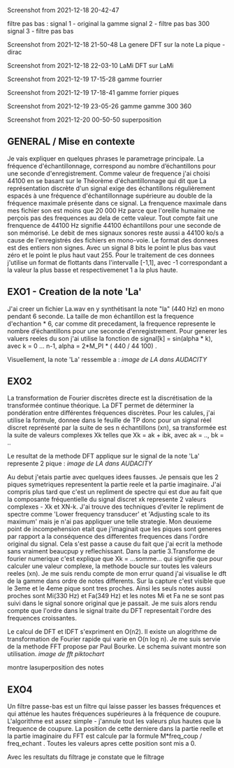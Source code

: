 Screenshot from 2021-12-18 20-42-47

filtre pas bas :
signal 1 - original la gamme
signal 2 - filtre pas bas 300
signal 3 - filtre pas bas


Screenshot from 2021-12-18 21-50-48
La genere 
DFT sur la note La
pique - dirac

Screenshot from 2021-12-18 22-03-10
LaMi
DFT sur LaMi


Screenshot from 2021-12-19 17-15-28
gamme 
fourrier

Screenshot from 2021-12-19 17-18-41
gamme forrier piques 

Screenshot from 2021-12-19 23-05-26
gamme
gamme 300
360

Screenshot from 2021-12-20 00-50-50
superposition

## GENERAL / Mise en contexte

Je vais expliquer en quelques phrases le parametrage principale.
La fréquence d'échantillonnage, correspond au nombre d’échantillons  pour une seconde d'enregistrement. Comme valeur de frequence j'ai choisi 44100 en se basant sur le Théorème d'échantillonnage qui dit que La représentation discrète d'un signal exige des échantillons régulièrement espacés à une fréquence d'échantillonnage supérieure au double de la fréquence maximale présente dans ce signal. La frenquence maximale dans mes fichier son est moins que 20 000 Hz parce que l'oreille humaine ne perçois pas des frequences au dela de cette valeur.
Tout compte fait une frenquence de 44100 Hz signifie 44100 échantillons pour une seconde de son mémorisé.
Le debit de mes signaux sonores reste aussi a 44100 ko/s a cause de l'enregistrés des fichiers en mono-voie. 
Le format des donnees est des entiers non signes. Avec un signal 8 bits le point le plus bas vaut zéro et le point le plus haut vaut 255. 
Pour le traitement de ces donnees j'utilise un format de flottants dans l'intervalle [-1,1], avec -1 correspondant a la valeur la plus basse et respectivemenet 1 a la plus haute.

## EXO1 - Creation de la note 'La'
J'ai creer un fichier La.wav en y synthétisant la note "la" (440 Hz) en mono pendant 6 seconde.
La taille de mon échantillon est la frequence d'echantion * 6, car comme dit precedament, la frequence represente le nombre d’échantillons  pour une seconde d'enregistrement.
Pour generer les valuers reeles du son j'ai utilise la fonction de signal[k] = sin(alpha * k), avec k = 0 ... n-1, alpha = 2*M_PI * ( 440 / 44 100) .

Visuellement, la note 'La' ressemble a :
*image de LA dans AUDACITY*


## EXO2
La transformation de Fourier discrètes directe est la discrétisation de la transformée continue théorique. La DFT permet de déterminer la pondération entre différentes fréquences discrètes.
Pour les calules, j'ai utilise la formule, donnee dans le feuille de TP donc pour un signal réel discret représenté par la suite de ses n échantillons (xn), sa transformée est la suite de valeurs complexes Xk telles que Xk = ak + ibk, avec ak = .., bk = ..

Le resultat de la methode DFT applique sur le signal de la note 'La' represente 2 pique :
*image de LA dans AUDACITY*

Au debut j'etais partie avec quelques idees fausses.
Je pensais que les 2 piques symetriques representent la partie reele et la partie imaginaire. J'ai compris plus tard que c'est un repliment de spectre qui est due au fait que la composante fréquentielle du signal discret xk represente 2 valeurs complexes - Xk et XN-k. J'ai trouve des techniques d'eviter le repliment de spectre comme 'Lower frequency transducer' et 'Adjusting scale to its maximum' mais je n'ai pas appliquer une telle strategie.
Mon deuxieme point de incompehension etait que j'imaginait que les piques sont generes par rapport a la conséquence des differentes frequences dans l'ordre original du signal. Cela s'est passe a cause du fait que j'ai ecrit la methode sans vraiment beaucpup y reflechissant. Dans la partie 3.Transforme de fourier numerique c'est explique que Xk = ...somme... qui signifie que pour calculer une valeur complexe, la methode boucle sur toutes les valeurs reeles (xn). Je me suis rendu compte de mon errur quand j'ai visualise le dft de la gamme dans ordre de notes differents. 
Sur la capture c'est visible que le 3eme et le 4eme pique sont tres proches. Ainsi les seuls notes aussi proches sont Mi(330 Hz) et Fa(349 Hz) et les notes Mi et Fa ne se sont pas suivi dans le signal sonore original que je passait. Je me suis alors rendu compte que l'ordre dans le signal traite du DFT representait l'ordre des frequences croissantes.  


Le calcul de DFT et IDFT s'expriment en O(n2). Il existe un alogrithme de transformation de Fourier rapide qui varie en O(n log n). Je me suis servie de la  methode FFT propose par Paul Bourke. Le schema suivant montre son utilisation.
 *image de fft piktochart*

montre lasuperposition des notes

## EXO4
Un filtre passe-bas est un filtre qui laisse passer les basses fréquences et qui atténue les hautes fréquences supérieures à la fréquence de coupure. 
L'algorithme est assez simple - j'annule tout les valeurs plus hautes que la frequence de coupure. La position de cette derniere dans la partie reelle et la partie imaginaire du FFT est calcule par la formule M*freq_coup / freq_echant . Toutes les valeurs apres cette position sont mis a 0.

Avec les resultats du filtrage je constate que le filtrage